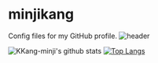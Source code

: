 # minjikang
Config files for my GitHub profile.
![header](https://capsule-render.vercel.app/api?type=waving&color=d6ace6&height=250&section=header&text=MINJI%20KANG&fontSize=90&animation=fadeIn)


![KKang-minji's github stats](https://github-readme-stats.vercel.app/api?username=KKang-minji&show_icons=true)
[![Top Langs](https://github-readme-stats.vercel.app/api/top-langs/?username=KKang-minji&layout=compact)](https://github.com/KKang-minji/github-readme-stats)

